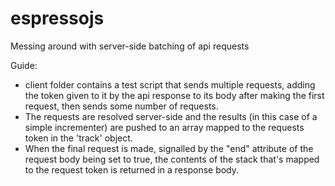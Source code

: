 # espressojs
Messing around with server-side batching of api requests

Guide:

- client folder contains a test script that sends multiple requests, adding the token given to it by the api response to its body after making the first request, then sends some number of requests.
- The requests are resolved server-side and the results (in this case of a simple incrementer) are pushed to an array mapped to the requests token in the 'track' object.
- When the final request is made, signalled by the "end" attribute of the request body being set to true, the contents of the stack that's mapped to the request token is returned in a response body.
